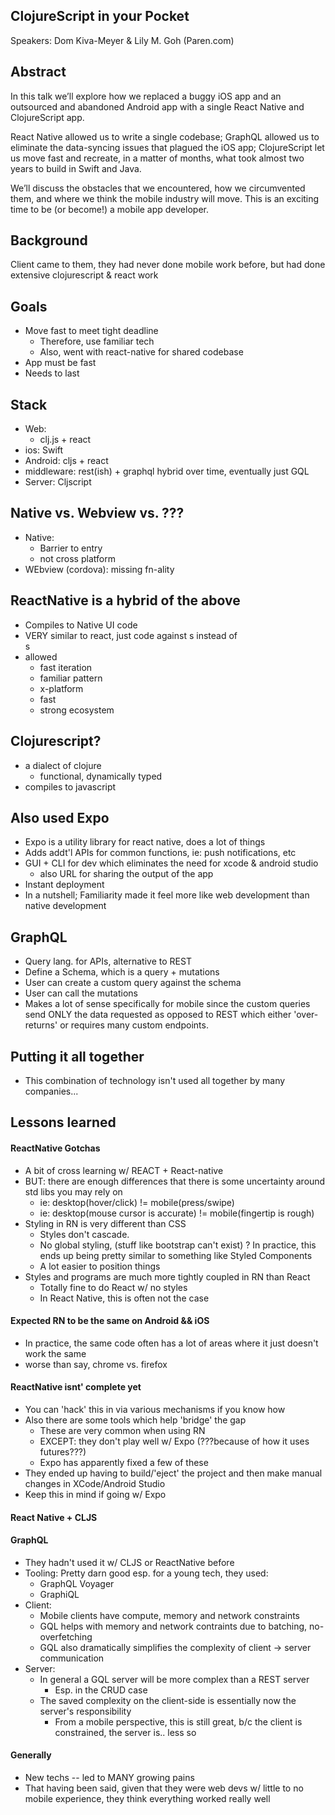 ## ClojureScript in your Pocket
Speakers: Dom Kiva-Meyer & Lily M. Goh (Paren.com)

## Abstract
In this talk we’ll explore how we replaced a buggy iOS app and an outsourced and abandoned Android app with a single React Native and ClojureScript app.

React Native allowed us to write a single codebase; GraphQL allowed us to eliminate the data-syncing issues that plagued the iOS app; ClojureScript let us move fast and recreate, in a matter of months, what took almost two years to build in Swift and Java.

We’ll discuss the obstacles that we encountered, how we circumvented them, and where we think the mobile industry will move. This is an exciting time to be (or become!) a mobile app developer.

## Background
Client came to them, they had never done mobile work before, but had done extensive clojurescript & react work

## Goals
* Move fast to meet tight deadline
  * Therefore, use familiar tech
  * Also, went with react-native for shared codebase
* App must be fast
* Needs to last

## Stack
* Web:
   * clj.js + react
* ios: Swift
* Android: cljs + react
* middleware: rest(ish) + graphql hybrid over time, eventually just GQL
* Server: Cljscript
## Native vs. Webview vs. ???
 * Native:
   * Barrier to entry
   * not cross platform
 * WEbview (cordova): missing fn-ality
## ReactNative is a hybrid of the above
 * Compiles to Native UI code
 * VERY similar to react, just code against <View>s instead of <Div>s
 * allowed
   * fast iteration
   * familiar pattern
   * x-platform
   * fast
   * strong ecosystem
## Clojurescript?
* a dialect of clojure
  * functional, dynamically typed
* compiles to javascript
## Also used Expo
 * Expo is a utility library for react native, does a lot of things
 * Adds addt'l APIs for common functions, ie: push notifications, etc
 * GUI + CLI for dev which eliminates the need for xcode & android studio
   * also URL for sharing the output of the app
 * Instant deployment
 * In a nutshell; Familiarity made it feel more like web development than native development
## GraphQL
 * Query lang. for APIs, alternative to REST
 * Define a Schema, which is a query + mutations
 * User can create a custom query against the schema
 * User can call the mutations
 * Makes a lot of sense specifically for mobile since the custom queries send ONLY the data requested as opposed to REST which either 'over-returns' or requires many custom endpoints.
## Putting it all together
 * This combination of technology isn't used all together by many companies...
## Lessons learned
#### ReactNative Gotchas
* A bit of cross learning w/ REACT + React-native
* BUT: there are enough differences that there is some uncertainty around std libs you may rely on
    * ie: desktop(hover/click) != mobile(press/swipe)
    * ie: desktop(mouse cursor is accurate) != mobile(fingertip is rough)
* Styling in RN is very different than CSS
    * Styles don't cascade.
    * No global styling, (stuff like bootstrap can't exist)
    ? In practice, this ends up being pretty similar to something like Styled Components
    * A lot easier to position things
* Styles and programs are much more tightly coupled in RN than React
    * Totally fine to do React w/ no styles
    * In React Native, this is often not the case
#### Expected RN to be the same on Android && iOS
* In practice, the same code often has a lot of areas where it just doesn't work the same
* worse than say, chrome vs. firefox
#### ReactNative isnt' complete yet
* You can 'hack' this in via various mechanisms if you know how
* Also there are some tools which help 'bridge' the gap
    * These are very common when using RN
    * EXCEPT: they don't play well w/ Expo (???because of how it uses futures???)
    * Expo has apparently fixed a few of these
* They ended up having to build/'eject' the project and then make manual changes in XCode/Android Studio
* Keep this in mind if going w/ Expo
#### React Native + CLJS
#### GraphQL
* They hadn't used it w/ CLJS or ReactNative before
* Tooling: Pretty darn good esp. for a young tech, they used:
  * GraphQL Voyager
  * GraphiQL
* Client:
  * Mobile clients have compute, memory and network constraints
  * GQL helps with memory and network contraints due to batching, no-overfetching
  * GQL also dramatically simplifies the complexity of client -> server communication
* Server:
  * In general a GQL server will be more complex than a REST server
    * Esp. in the CRUD case
  * The saved complexity on the client-side is essentially now the server's responsibility
    * From a mobile perspective, this is still great, b/c the client is constrained, the server is.. less so
#### Generally
 * New techs -- led to MANY growing pains
 * That having been said, given that they were web devs w/ little to no mobile experience, they think everything worked really well